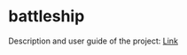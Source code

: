 # battleship

Description and user guide of the project: [Link](https://drive.google.com/file/d/1n5i1f_-KxNiiS524YaD3sL3Ymyz8T-CC/view?usp=sharing)
